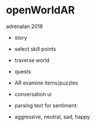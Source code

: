 # openWorldAR
adrenalan 2018 

- story
- select skill points
- traverse world
- quests 
- AR examine items/puzzles

- conversation ui
- parsing text for sentiment:
- aggressive, neutral, sad, happy



